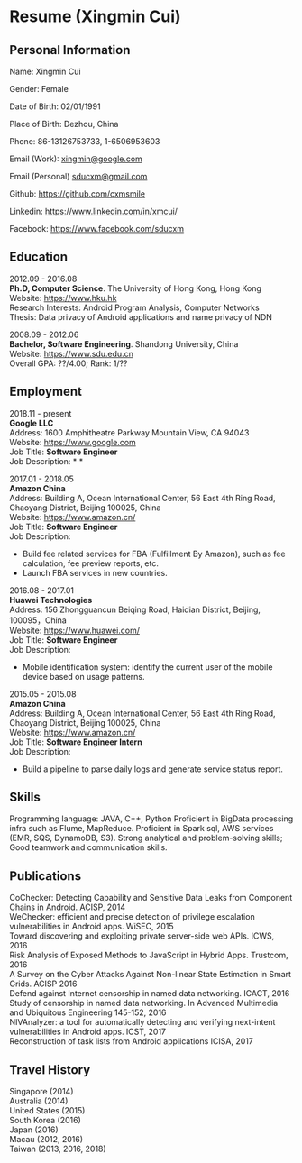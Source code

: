 Resume (Xingmin Cui)
============

Personal Information
--------------------
Name: Xingmin Cui

Gender: Female

Date of Birth: 02/01/1991

Place of Birth: Dezhou, China

Phone: 86-13126753733, 1-6506953603

Email (Work): xingmin@google.com

Email (Personal) sducxm@gmail.com

Github: https://github.com/cxmsmile

Linkedin: https://www.linkedin.com/in/xmcui/

Facebook: https://www.facebook.com/sducxm

Education
---------
2012.09 - 2016.08\
**Ph.D, Computer Science**. The University of Hong Kong, Hong Kong\
Website: https://www.hku.hk \
Research Interests: Android Program Analysis, Computer Networks\
Thesis: Data privacy of Android applications and name privacy of NDN

2008.09 - 2012.06\
**Bachelor, Software Engineering**. Shandong University, China\
Website: https://www.sdu.edu.cn \
Overall GPA: ??/4.00; Rank: 1/??


Employment
----------
2018.11 - present\
**Google LLC**\
Address: 1600 Amphitheatre Parkway Mountain View, CA 94043\
Website: https://www.google.com \
Job Title: **Software Engineer**\
Job Description:
  *
  *

2017.01 - 2018.05\
**Amazon China**\
Address: Building A, Ocean International Center, 56 East 4th Ring Road, Chaoyang District, Beijing 100025, China\
Website: https://www.amazon.cn/ \
Job Title: **Software Engineer**\
Job Description: 
 * Build fee related services for FBA (Fulfillment By Amazon), such as fee calculation, fee preview reports, etc. 
 * Launch FBA services in new countries.


2016.08 - 2017.01\
**Huawei Technologies**\
Address: 156 Zhongguancun Beiqing Road, Haidian District, Beijing, 100095，China\
Website: https://www.huawei.com/ \
Job Title: **Software Engineer**\
Job Description: 
 * Mobile identification system: identify the current user of the mobile device based on usage patterns.

2015.05 - 2015.08\
**Amazon China**\
Address: Building A, Ocean International Center, 56 East 4th Ring Road, Chaoyang District, Beijing 100025, China\
Website: https://www.amazon.cn/ \
Job Title: **Software Engineer Intern**\
Job Description: 
 * Build a pipeline to parse daily logs and generate service status report. 

Skills
--------------
Programming language: JAVA, C++, Python
Proficient in BigData processing infra such as Flume, MapReduce.
Proficient in Spark sql, AWS services (EMR, SQS, DynamoDB, S3).
Strong analytical and problem-solving skills; Good teamwork and communication skills. 



Publications 
--------------
CoChecker: Detecting Capability and Sensitive Data Leaks from Component Chains in Android. ACISP, 2014\
WeChecker: efficient and precise detection of privilege escalation vulnerabilities in Android apps. WiSEC, 2015\
Toward discovering and exploiting private server-side web APIs. ICWS, 2016\
Risk Analysis of Exposed Methods to JavaScript in Hybrid Apps. Trustcom, 2016\
A Survey on the Cyber Attacks Against Non-linear State Estimation in Smart Grids. ACISP 2016\
Defend against Internet censorship in named data networking. ICACT, 2016\
Study of censorship in named data networking. In Advanced Multimedia and Ubiquitous Engineering 145-152, 2016\
NIVAnalyzer: a tool for automatically detecting and verifying next-intent vulnerabilities in Android apps. ICST, 2017\
Reconstruction of task lists from Android applications ICISA, 2017


Travel History
--------------
Singapore (2014)\
Australia (2014)\
United States (2015)\
South Korea (2016)\
Japan (2016)\
Macau (2012, 2016)\
Taiwan (2013, 2016, 2018)
